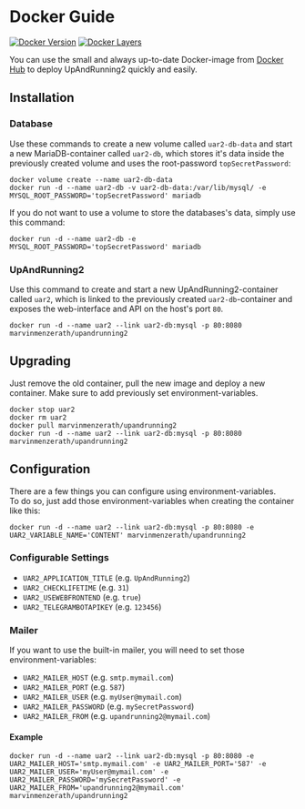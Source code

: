 # Docker Guide
[![Docker Version](https://images.microbadger.com/badges/version/marvinmenzerath/upandrunning2.svg)](http://microbadger.com/images/marvinmenzerath/upandrunning2)
[![Docker Layers](https://images.microbadger.com/badges/image/marvinmenzerath/upandrunning2.svg)](http://microbadger.com/images/marvinmenzerath/upandrunning2)

You can use the small and always up-to-date Docker-image from [Docker Hub](https://hub.docker.com/r/marvinmenzerath/upandrunning2/) to deploy UpAndRunning2 quickly and easily.

## Installation

### Database
Use these commands to create a new volume called `uar2-db-data` and start a new MariaDB-container called `uar2-db`, which stores it's data inside the previously created volume and uses the root-password `topSecretPassword`:
```
docker volume create --name uar2-db-data
docker run -d --name uar2-db -v uar2-db-data:/var/lib/mysql/ -e MYSQL_ROOT_PASSWORD='topSecretPassword' mariadb
```

If you do not want to use a volume to store the databases's data, simply use this command:
```
docker run -d --name uar2-db -e MYSQL_ROOT_PASSWORD='topSecretPassword' mariadb
```

### UpAndRunning2
Use this command to create and start a new UpAndRunning2-container called `uar2`, which is linked to the previously created `uar2-db`-container and exposes the web-interface and API on the host's port `80`.
```
docker run -d --name uar2 --link uar2-db:mysql -p 80:8080 marvinmenzerath/upandrunning2
```

## Upgrading
Just remove the old container, pull the new image and deploy a new container. Make sure to add previously set environment-variables.
```
docker stop uar2
docker rm uar2
docker pull marvinmenzerath/upandrunning2
docker run -d --name uar2 --link uar2-db:mysql -p 80:8080 marvinmenzerath/upandrunning2
```

## Configuration
There are a few things you can configure using environment-variables.  
To do so, just add those environment-variables when creating the container like this:
```
docker run -d --name uar2 --link uar2-db:mysql -p 80:8080 -e UAR2_VARIABLE_NAME='CONTENT' marvinmenzerath/upandrunning2
```

### Configurable Settings
* `UAR2_APPLICATION_TITLE` (e.g. `UpAndRunning2`)
* `UAR2_CHECKLIFETIME` (e.g. `31`)
* `UAR2_USEWEBFRONTEND` (e.g. `true`)
* `UAR2_TELEGRAMBOTAPIKEY` (e.g. `123456`)

### Mailer
If you want to use the built-in mailer, you will need to set those environment-variables:
* `UAR2_MAILER_HOST` (e.g. `smtp.mymail.com`)
* `UAR2_MAILER_PORT` (e.g. `587`)
* `UAR2_MAILER_USER` (e.g. `myUser@mymail.com`)
* `UAR2_MAILER_PASSWORD` (e.g. `mySecretPassword`)
* `UAR2_MAILER_FROM` (e.g. `upandrunning2@mymail.com`)

#### Example
```
docker run -d --name uar2 --link uar2-db:mysql -p 80:8080 -e UAR2_MAILER_HOST='smtp.mymail.com' -e UAR2_MAILER_PORT='587' -e UAR2_MAILER_USER='myUser@mymail.com' -e UAR2_MAILER_PASSWORD='mySecretPassword' -e UAR2_MAILER_FROM='upandrunning2@mymail.com' marvinmenzerath/upandrunning2
```
